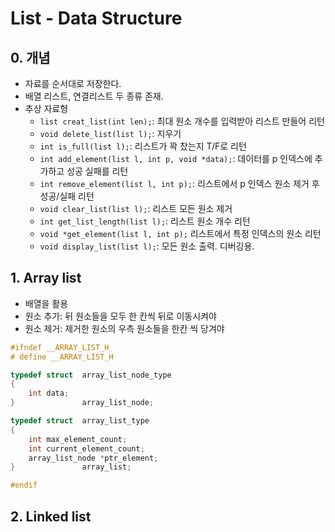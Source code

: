 # List - Data Structure

## 0. 개념

- 자료를 순서대로 저장한다.
- 배열 리스트, 연결리스트 두 종류 존재.
- 추상 자료형
    + `list creat_list(int len);`: 최대 원소 개수를 입력받아 리스트 만들어 리턴
    + `void delete_list(list l);`: 지우기
    + `int is_full(list l);`: 리스트가 꽉 찼는지 T/F로 리턴
    + `int add_element(list l, int p, void *data);`: 데이터를 p 인덱스에 추가하고 성공 실패를 리턴
    + `int remove_element(list l, int p);`: 리스트에서 p 인덱스 원소 제거 후 성공/실패 리턴
    + `void clear_list(list l);`: 리스트 모든 원소 제거
    + `int get_list_length(list l);`: 리스트 원소 개수 리턴
    + `void *get_element(list l, int p);` 리스트에서 특정 인덱스의 원소 리턴
    + `void display_list(list l);`: 모든 원소 출력. 디버깅용.

## 1. Array list

- 배열을 활용
- 원소 추가: 뒤 원소들을 모두 한 칸씩 뒤로 이동시켜야
- 원소 제거: 제거한 원소의 우측 원소들을 한칸 씩 당겨야

```c
#ifndef __ARRAY_LIST_H
# define __ARRAY_LIST_H

typedef struct  array_list_node_type
{
    int data;
}               array_list_node;

typedef struct  array_list_type
{
    int max_element_count;
    int current_element_count;
    array_list_node *ptr_element;
}               array_list;

#endif
```

## 2. Linked list
